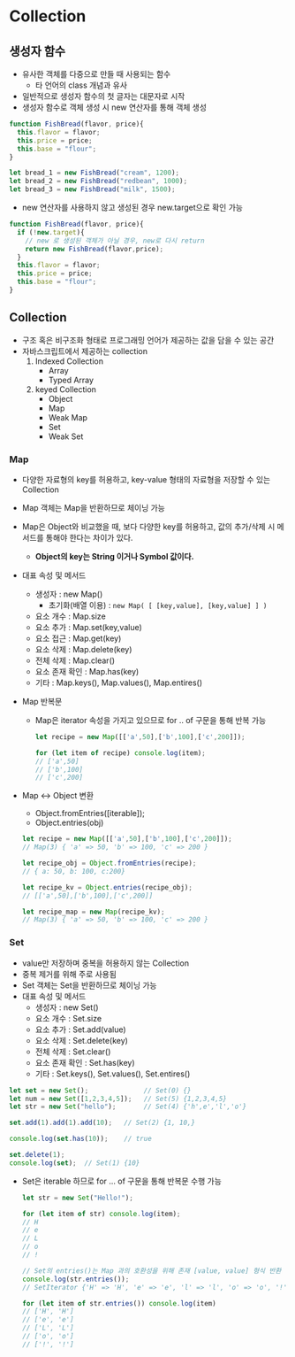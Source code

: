 
# Collection

## 생성자 함수
  - 유사한 객체를 다중으로 만들 때 사용되는 함수
    - 타 언어의 class 개념과 유사
  - 일반적으로 생성자 함수의 첫 글자는 대문자로 시작
  - 생성자 함수로 객체 생성 시 new 연산자를 통해 객체 생성

  ```javascript
  function FishBread(flavor, price){
    this.flavor = flavor;
    this.price = price;
    this.base = "flour";
  }

  let bread_1 = new FishBread("cream", 1200);
  let bread_2 = new FishBread("redbean", 1000);
  let bread_3 = new FishBread("milk", 1500);
  ```

  - new 연산자를 사용하지 않고 생성된 경우 new.target으로 확인 가능
  ```javascript
  function FishBread(flavor, price){
    if (!new.target){
      // new 로 생성된 객체가 아닐 경우, new로 다시 return
      return new FishBread(flavor,price);
    }
    this.flavor = flavor;
    this.price = price;
    this.base = "flour";
  }
  ```


## Collection
  - 구조 혹은 비구조화 형태로 프로그래밍 언어가 제공하는 값을 담을 수 있는 공간
  - 자바스크립트에서 제공하는 collection
    1. Indexed Collection
        - Array
        - Typed Array
    2. keyed Collection
        - Object
        - Map
        - Weak Map
        - Set
        - Weak Set


### Map
  - 다양한 자료형의 key를 허용하고, key-value 형태의 자료형을 저장할 수 있는 Collection
  - Map 객체는 Map을 반환하므로 체이닝 가능
  - Map은 Object와 비교했을 때, 보다 다양한 key를 허용하고, 값의 추가/삭제 시 메서드를 통해야 한다는 차이가 있다.
    - **Object의 key는 String 이거나 Symbol 값이다.**
  - 대표 속성 및 메서드 
    - 생성자 : new Map()
      - 초기화(배열 이용) : `new Map( [ [key,value], [key,value] ] )`
    - 요소 개수 : Map.size
    - 요소 추가 : Map.set(key,value)
    - 요소 접근 : Map.get(key)
    - 요소 삭제 : Map.delete(key)
    - 전체 삭제 : Map.clear()
    - 요소 존재 확인 : Map.has(key)
    - 기타 : Map.keys(), Map.values(), Map.entires()

  - Map 반복문
    - Map은 iterator 속성을 가지고 있으므로 for .. of 구문을 통해 반복 가능
      ```javascript
      let recipe = new Map([['a',50],['b',100],['c',200]]);
      
      for (let item of recipe) console.log(item);
      // ['a',50]
      // ['b',100]
      // ['c',200]
      ```
  
  - Map <-> Object 변환
    - Object.fromEntries([iterable]);
    - Object.entries(obj)
    ```javascript
    let recipe = new Map([['a',50],['b',100],['c',200]]);
    // Map(3) { 'a' => 50, 'b' => 100, 'c' => 200 }

    let recipe_obj = Object.fromEntries(recipe);
    // { a: 50, b: 100, c:200}

    let recipe_kv = Object.entries(recipe_obj);
    // [['a',50],['b',100],['c',200]]

    let recipe_map = new Map(recipe_kv);
    // Map(3) { 'a' => 50, 'b' => 100, 'c' => 200 }

    ```
  
### Set
  - value만 저장하며 중복을 허용하지 않는 Collection
  - 중복 제거를 위해 주로 사용됨
  - Set 객체는 Set을 반환하므로 체이닝 가능
  - 대표 속성 및 메서드
    - 생성자 : new Set()
    - 요소 개수 : Set.size
    - 요소 추가 : Set.add(value)
    - 요소 삭제 : Set.delete(key)
    - 전체 삭제 : Set.clear()
    - 요소 존재 확인 : Set.has(key)
    - 기타 : Set.keys(), Set.values(), Set.entires()
  
  ```javascript
  let set = new Set();              // Set(0) {}
  let num = new Set([1,2,3,4,5]);   // Set(5) {1,2,3,4,5}
  let str = new Set("hello");       // Set(4) {'h',e','l','o'}

  set.add(1).add(1).add(10);   // Set(2) {1, 10,}
  
  console.log(set.has(10));    // true

  set.delete(1);
  console.log(set);  // Set(1) {10}
  ```

  - Set은 iterable 하므로 for ... of 구문을 통해 반복문 수행 가능
    ```javascript
    let str = new Set("Hello!");

    for (let item of str) console.log(item); 
    // H
    // e
    // L
    // o
    // !

    // Set의 entries()는 Map 과의 호환성을 위해 존재 [value, value] 형식 반환
    console.log(str.entries());
    // SetIterator {'H' => 'H', 'e' => 'e', 'l' => 'l', 'o' => 'o', '!' => '!'}
    
    for (let item of str.entries()) console.log(item)
    // ['H', 'H']
    // ['e', 'e']
    // ['L', 'L']
    // ['o', 'o']
    // ['!', '!']

    ```